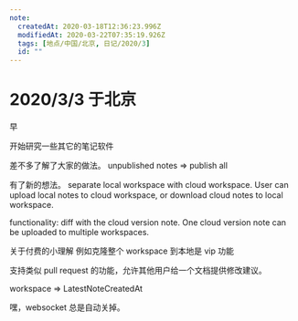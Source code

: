 ```yaml
---
note:
  createdAt: 2020-03-18T12:36:23.996Z
  modifiedAt: 2020-03-22T07:35:19.926Z
  tags: [地点/中国/北京, 日记/2020/3]
  id: ""
---
```


# 2020/3/3 于北京

<!-- @timer "date":"Tue Mar 03 2020 08:05:07 GMT+0800 (CST)" -->

早

<!-- @timer "date":"Tue Mar 03 2020 10:32:12 GMT+0800 (CST)","duration":"about 2 hours" -->

开始研究一些其它的笔记软件

<!-- @timer "date":"Tue Mar 03 2020 12:00:25 GMT+0800 (CST)","duration":"about 1 hour" -->

差不多了解了大家的做法。
unpublished notes => publish all

<!-- @timer "date":"Tue Mar 03 2020 12:16:55 GMT+0800 (CST)","duration":"17 minutes" -->

有了新的想法。
separate local workspace with cloud workspace.
User can upload local notes to cloud workspace, or download cloud notes to local workspace.

<!-- @timer "date":"Tue Mar 03 2020 12:30:41 GMT+0800 (CST)","duration":"14 minutes" -->

functionality: diff with the cloud version note.
One cloud version note can be uploaded to multiple workspaces.

<!-- @timer "date":"Tue Mar 03 2020 12:37:44 GMT+0800 (CST)","duration":"7 minutes" -->

关于付费的小理解
例如克隆整个 workspace 到本地是 vip 功能

<!-- @timer "date":"Tue Mar 03 2020 20:44:57 GMT+0800 (CST)","duration":"about 8 hours" -->

支持类似 pull request 的功能，允许其他用户给一个文档提供修改建议。

<!-- @timer "date":"Tue Mar 03 2020 20:51:02 GMT+0800 (CST)","duration":"6 minutes" -->

workspace => LatestNoteCreatedAt

<!-- @timer "date":"Tue Mar 03 2020 23:21:39 GMT+0800 (CST)","duration":"about 3 hours" -->

嘿，websocket 总是自动关掉。
